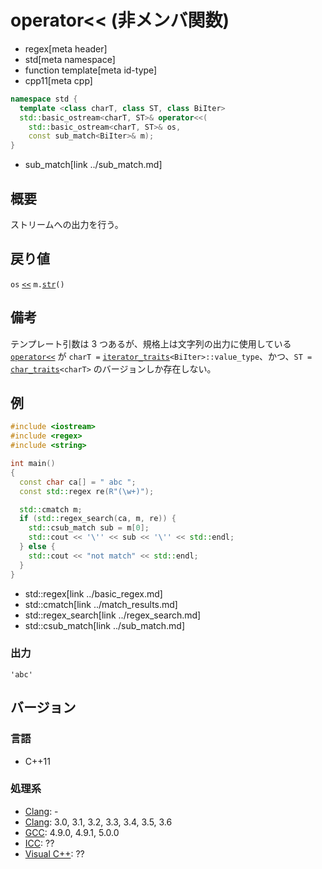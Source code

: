 # operator<< (非メンバ関数)
* regex[meta header]
* std[meta namespace]
* function template[meta id-type]
* cpp11[meta cpp]

```cpp
namespace std {
  template <class charT, class ST, class BiIter>
  std::basic_ostream<charT, ST>& operator<<(
    std::basic_ostream<charT, ST>& os,
    const sub_match<BiIter>& m);
}
```
* sub_match[link ../sub_match.md]

## 概要
ストリームへの出力を行う。


## 戻り値
`os` [`<<`](../../string/basic_string/op_ostream.md) `m.`[`str`](str.md)`()`


## 備考
テンプレート引数は 3 つあるが、規格上は文字列の出力に使用している [`operator<<`](../../string/basic_string/op_ostream.md) が `charT =` [`iterator_traits`](../../iterator/iterator_traits.md)`<BiIter>::value_type`、かつ、`ST =` [`char_traits`](../../string/char_traits.md)`<charT>` のバージョンしか存在しない。


## 例
```cpp example
#include <iostream>
#include <regex>
#include <string>

int main()
{
  const char ca[] = " abc ";
  const std::regex re(R"(\w+)");

  std::cmatch m;
  if (std::regex_search(ca, m, re)) {
    std::csub_match sub = m[0];
    std::cout << '\'' << sub << '\'' << std::endl;
  } else {
    std::cout << "not match" << std::endl;
  }
}
```
* std::regex[link ../basic_regex.md]
* std::cmatch[link ../match_results.md]
* std::regex_search[link ../regex_search.md]
* std::csub_match[link ../sub_match.md]

### 出力
```
'abc'
```


## バージョン
### 言語
- C++11

### 処理系
- [Clang](/implementation.md#clang): -
- [Clang](/implementation.md#clang): 3.0, 3.1, 3.2, 3.3, 3.4, 3.5, 3.6
- [GCC](/implementation.md#gcc): 4.9.0, 4.9.1, 5.0.0
- [ICC](/implementation.md#icc): ??
- [Visual C++](/implementation.md#visual_cpp): ??
